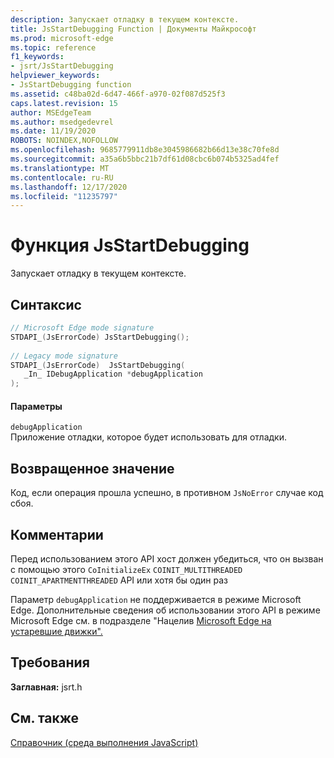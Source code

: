 ```yaml
---
description: Запускает отладку в текущем контексте.
title: JsStartDebugging Function | Документы Майкрософт
ms.prod: microsoft-edge
ms.topic: reference
f1_keywords:
- jsrt/JsStartDebugging
helpviewer_keywords:
- JsStartDebugging function
ms.assetid: c48ba02d-6d47-466f-a970-02f087d525f3
caps.latest.revision: 15
author: MSEdgeTeam
ms.author: msedgedevrel
ms.date: 11/19/2020
ROBOTS: NOINDEX,NOFOLLOW
ms.openlocfilehash: 9685779911db8e3045986682b66d13e38c70fe8d
ms.sourcegitcommit: a35a6b5bbc21b7df61d08cbc6b074b5325ad4fef
ms.translationtype: MT
ms.contentlocale: ru-RU
ms.lasthandoff: 12/17/2020
ms.locfileid: "11235797"
---
```

# Функция JsStartDebugging

Запускает отладку в текущем контексте.  
  
## Синтаксис  
  
```cpp  
// Microsoft Edge mode signature  
STDAPI_(JsErrorCode) JsStartDebugging();  
  
// Legacy mode signature  
STDAPI_(JsErrorCode)  JsStartDebugging(  
   _In_ IDebugApplication *debugApplication  
);  
```  
  
#### Параметры  
 `debugApplication`  
 Приложение отладки, которое будет использовать для отладки.  
  
## Возвращенное значение  
 Код, если операция прошла успешно, в противном `JsNoError` случае код сбоя.  
  
## Комментарии  
 Перед использованием этого API хост должен убедиться, что он вызван с помощью этого `CoInitializeEx` `COINIT_MULTITHREADED` `COINIT_APARTMENTTHREADED` API или хотя бы один раз  
  
 Параметр `debugApplication` не поддерживается в режиме Microsoft Edge. Дополнительные сведения об использовании этого API в режиме Microsoft Edge см. в подразделе "Нацелив [Microsoft Edge на устаревшие движки".](../chakra-hosting/targeting-edge-vs-legacy-engines-in-jsrt-apis.md)  
  
## Требования  
 **Заглавная:** jsrt.h  
  
## См. также  
 [Справочник (среда выполнения JavaScript)](../chakra-hosting/reference-javascript-runtime.md)
